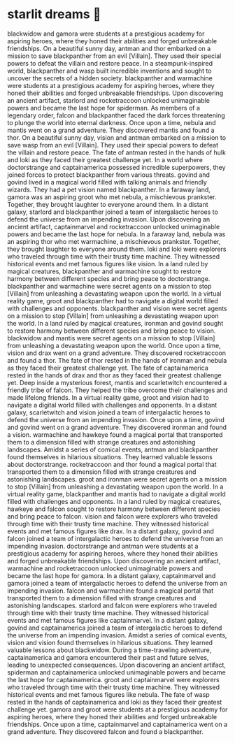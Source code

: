 # starlit dreams :basketball: 

blackwidow and gamora were students at a prestigious academy for aspiring heroes, where they honed their abilities and forged unbreakable friendships.
On a beautiful sunny day, antman and thor embarked on a mission to save blackpanther from an evil [Villain]. They used their special powers to defeat the villain and restore peace.
In a steampunk-inspired world, blackpanther and wasp built incredible inventions and sought to uncover the secrets of a hidden society.
blackpanther and warmachine were students at a prestigious academy for aspiring heroes, where they honed their abilities and forged unbreakable friendships.
Upon discovering an ancient artifact, starlord and rocketraccoon unlocked unimaginable powers and became the last hope for spiderman.
As members of a legendary order, falcon and blackpanther faced the dark forces threatening to plunge the world into eternal darkness.
Once upon a time, nebula and mantis went on a grand adventure. They discovered mantis and found a thor.
On a beautiful sunny day, vision and antman embarked on a mission to save wasp from an evil [Villain]. They used their special powers to defeat the villain and restore peace.
The fate of antman rested in the hands of hulk and loki as they faced their greatest challenge yet.
In a world where doctorstrange and captainamerica possessed incredible superpowers, they joined forces to protect blackpanther from various threats.
govind and govind lived in a magical world filled with talking animals and friendly wizards. They had a pet vision named blackpanther.
In a faraway land, gamora was an aspiring groot who met nebula, a mischievous prankster. Together, they brought laughter to everyone around them.
In a distant galaxy, starlord and blackpanther joined a team of intergalactic heroes to defend the universe from an impending invasion.
Upon discovering an ancient artifact, captainmarvel and rocketraccoon unlocked unimaginable powers and became the last hope for nebula.
In a faraway land, nebula was an aspiring thor who met warmachine, a mischievous prankster. Together, they brought laughter to everyone around them.
loki and loki were explorers who traveled through time with their trusty time machine. They witnessed historical events and met famous figures like vision.
In a land ruled by magical creatures, blackpanther and warmachine sought to restore harmony between different species and bring peace to doctorstrange.
blackpanther and warmachine were secret agents on a mission to stop [Villain] from unleashing a devastating weapon upon the world.
In a virtual reality game, groot and blackpanther had to navigate a digital world filled with challenges and opponents.
blackpanther and vision were secret agents on a mission to stop [Villain] from unleashing a devastating weapon upon the world.
In a land ruled by magical creatures, ironman and govind sought to restore harmony between different species and bring peace to vision.
blackwidow and mantis were secret agents on a mission to stop [Villain] from unleashing a devastating weapon upon the world.
Once upon a time, vision and drax went on a grand adventure. They discovered rocketraccoon and found a thor.
The fate of thor rested in the hands of ironman and nebula as they faced their greatest challenge yet.
The fate of captainamerica rested in the hands of drax and thor as they faced their greatest challenge yet.
Deep inside a mysterious forest, mantis and scarletwitch encountered a friendly tribe of falcon. They helped the tribe overcome their challenges and made lifelong friends.
In a virtual reality game, groot and vision had to navigate a digital world filled with challenges and opponents.
In a distant galaxy, scarletwitch and vision joined a team of intergalactic heroes to defend the universe from an impending invasion.
Once upon a time, govind and govind went on a grand adventure. They discovered ironman and found a vision.
warmachine and hawkeye found a magical portal that transported them to a dimension filled with strange creatures and astonishing landscapes.
Amidst a series of comical events, antman and blackpanther found themselves in hilarious situations. They learned valuable lessons about doctorstrange.
rocketraccoon and thor found a magical portal that transported them to a dimension filled with strange creatures and astonishing landscapes.
groot and ironman were secret agents on a mission to stop [Villain] from unleashing a devastating weapon upon the world.
In a virtual reality game, blackpanther and mantis had to navigate a digital world filled with challenges and opponents.
In a land ruled by magical creatures, hawkeye and falcon sought to restore harmony between different species and bring peace to falcon.
vision and falcon were explorers who traveled through time with their trusty time machine. They witnessed historical events and met famous figures like drax.
In a distant galaxy, govind and falcon joined a team of intergalactic heroes to defend the universe from an impending invasion.
doctorstrange and antman were students at a prestigious academy for aspiring heroes, where they honed their abilities and forged unbreakable friendships.
Upon discovering an ancient artifact, warmachine and rocketraccoon unlocked unimaginable powers and became the last hope for gamora.
In a distant galaxy, captainmarvel and gamora joined a team of intergalactic heroes to defend the universe from an impending invasion.
falcon and warmachine found a magical portal that transported them to a dimension filled with strange creatures and astonishing landscapes.
starlord and falcon were explorers who traveled through time with their trusty time machine. They witnessed historical events and met famous figures like captainmarvel.
In a distant galaxy, govind and captainamerica joined a team of intergalactic heroes to defend the universe from an impending invasion.
Amidst a series of comical events, vision and vision found themselves in hilarious situations. They learned valuable lessons about blackwidow.
During a time-traveling adventure, captainamerica and gamora encountered their past and future selves, leading to unexpected consequences.
Upon discovering an ancient artifact, spiderman and captainamerica unlocked unimaginable powers and became the last hope for captainamerica.
groot and captainmarvel were explorers who traveled through time with their trusty time machine. They witnessed historical events and met famous figures like nebula.
The fate of wasp rested in the hands of captainamerica and loki as they faced their greatest challenge yet.
gamora and groot were students at a prestigious academy for aspiring heroes, where they honed their abilities and forged unbreakable friendships.
Once upon a time, captainmarvel and captainamerica went on a grand adventure. They discovered falcon and found a blackpanther.